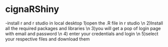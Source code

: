 # cignaRShiny
-install r and r studio in local desktop
1)open the .R file in r studio \n
2)Install all the required packages and libraries \n
3)you will get a pop of login page with email and password \n
4) enter your credentials and login \n
5)select your respective files and download them
